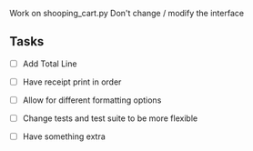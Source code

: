 Work on shooping_cart.py
Don't change / modify the interface

## Tasks
- [ ] Add Total Line
- [ ] Have receipt print in order 
- [ ] Allow for different formatting options
- [ ] Change tests and test suite to be more flexible
- [ ] Have something extra


